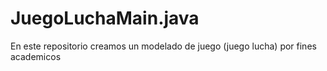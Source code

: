 # JuegoLuchaMain.java
En este repositorio creamos un modelado de juego (juego lucha) por fines academicos
